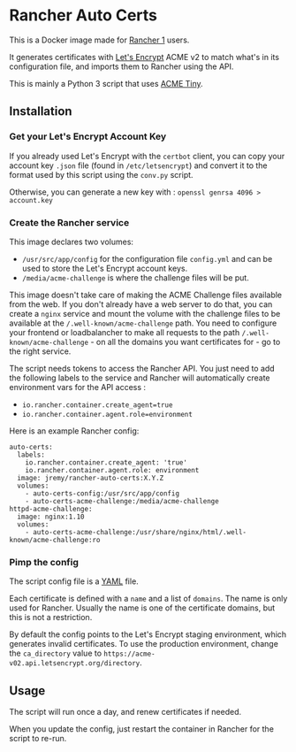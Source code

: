 Rancher Auto Certs
==================

This is a Docker image made for [Rancher 1](https://rancher.com/docs/rancher/v1.6/en/) users.

It generates certificates with [Let's Encrypt](https://letsencrypt.org/) ACME v2 to match what's in its configuration
file, and imports them to Rancher using the API.

This is mainly a Python 3 script that uses [ACME Tiny](https://github.com/diafygi/acme-tiny).


Installation
------------

### Get your Let's Encrypt Account Key

If you already used Let's Encrypt with the `certbot` client, you can copy your account key `.json` file
(found in `/etc/letsencrypt`) and convert it to the format used by this script using the `conv.py` script.

Otherwise, you can generate a new key with : `openssl genrsa 4096 > account.key`

### Create the Rancher service

This image declares two volumes:
* `/usr/src/app/config` for the configuration file `config.yml` and can be used to store the Let's Encrypt account keys.
* `/media/acme-challenge` is where the challenge files will be put.

This image doesn't take care of making the ACME Challenge files available from the web. If you don't already have a web
server to do that, you can create a `nginx` service and mount the volume with the challenge files to be available at the
`/.well-known/acme-challenge` path. You need to configure your frontend or loadbalancher to make all requests to the
path `/.well-known/acme-challenge` - on all the domains you want certificates for - go to the right service.

The script needs tokens to access the Rancher API. You just need to add the following labels to the service and Rancher
will automatically create environment vars for the API access :
* `io.rancher.container.create_agent=true`
* `io.rancher.container.agent.role=environment`

Here is an example Rancher config:
```
auto-certs:
  labels:
    io.rancher.container.create_agent: 'true'
    io.rancher.container.agent.role: environment
  image: jremy/rancher-auto-certs:X.Y.Z
  volumes:
    - auto-certs-config:/usr/src/app/config
    - auto-certs-acme-challenge:/media/acme-challenge
httpd-acme-challenge:
  image: nginx:1.10
  volumes:
    - auto-certs-acme-challenge:/usr/share/nginx/html/.well-known/acme-challenge:ro
```

### Pimp the config

The script config file is a [YAML](https://en.wikipedia.org/wiki/YAML) file.

Each certificate is defined with a `name` and a list of `domains`. The name is only used for Rancher.
Usually the name is one of the certificate domains, but this is not a restriction.

By default the config points to the Let's Encrypt staging environment, which generates invalid certificates.
To use the production environment, change the `ca_directory` value to `https://acme-v02.api.letsencrypt.org/directory`.


Usage
-----

The script will run once a day, and renew certificates if needed.

When you update the config, just restart the container in Rancher for the script to re-run.

